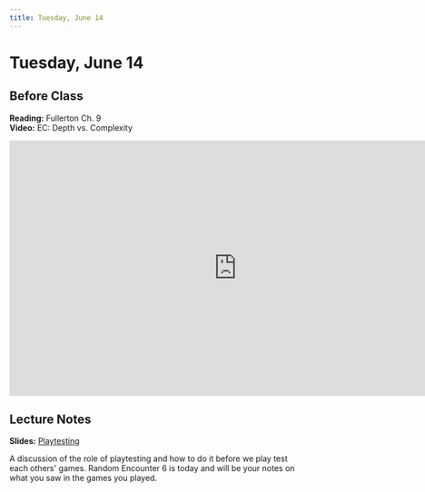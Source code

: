 ```yaml
---
title: Tuesday, June 14
---
```


# Tuesday, June 14

## Before Class

__Reading:__ Fullerton Ch. 9     
__Video:__ EC: Depth vs. Complexity

<iframe width="800" height="450" src="https://www.youtube.com/embed/jVL4st0blGU" title="YouTube video player" frameborder="0" allow="accelerometer; autoplay; clipboard-write; encrypted-media; gyroscope; picture-in-picture" allowfullscreen></iframe>

## Lecture Notes

__Slides:__ [Playtesting](https://docs.google.com/presentation/d/15ExvRVk7eofFn-Hk9gYXGpHwMv81KyPREEJRv0llO1w/edit?usp=sharing)

A discussion of the role of playtesting and how to do it before we play test each others' games.  Random Encounter 6 is today and will be your notes on what you saw in the games you played.